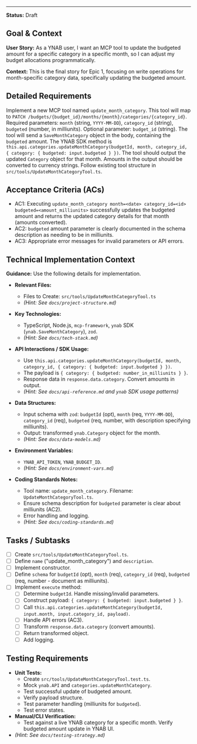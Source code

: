 ---
**Status:** Draft

## Goal & Context

**User Story:** As a YNAB user, I want an MCP tool to update the budgeted amount for a specific category in a specific month, so I can adjust my budget allocations programmatically.

**Context:** This is the final story for Epic 1, focusing on write operations for month-specific category data, specifically updating the budgeted amount.

## Detailed Requirements

Implement a new MCP tool named `update_month_category`.
This tool will map to `PATCH /budgets/{budget_id}/months/{month}/categories/{category_id}`.
Required parameters: `month` (string, `YYYY-MM-DD`), `category_id` (string), `budgeted` (number, in milliunits).
Optional parameter: `budget_id` (string).
The tool will send a `SaveMonthCategory` object in the body, containing the `budgeted` amount. The YNAB SDK method is `this.api.categories.updateMonthCategory(budgetId, month, category_id, { category: { budgeted: input.budgeted } })`.
The tool should output the updated `Category` object for that month. Amounts in the output should be converted to currency strings.
Follow existing tool structure in `src/tools/UpdateMonthCategoryTool.ts`.

## Acceptance Criteria (ACs)

- AC1: Executing `update_month_category month=<date> category_id=<id> budgeted=<amount_milliunits>` successfully updates the budgeted amount and returns the updated category details for that month (amounts converted).
- AC2: `budgeted` amount parameter is clearly documented in the schema description as needing to be in milliunits.
- AC3: Appropriate error messages for invalid parameters or API errors.

## Technical Implementation Context

**Guidance:** Use the following details for implementation.
- **Relevant Files:**
  - Files to Create: `src/tools/UpdateMonthCategoryTool.ts`
  - _(Hint: See `docs/project-structure.md`)_

- **Key Technologies:**
  - TypeScript, Node.js, `mcp-framework`, `ynab` SDK (`ynab.SaveMonthCategory`), `zod`.
  - _(Hint: See `docs/tech-stack.md`)_

- **API Interactions / SDK Usage:**
  - Use `this.api.categories.updateMonthCategory(budgetId, month, category_id, { category: { budgeted: input.budgeted } })`.
  - The payload is `{ category: { budgeted: number_in_milliunits } }`.
  - Response data in `response.data.category`. Convert amounts in output.
  - _(Hint: See `docs/api-reference.md` and `ynab` SDK usage patterns)_

- **Data Structures:**
  - Input schema with `zod`: `budgetId` (opt), `month` (req, `YYYY-MM-DD`), `category_id` (req), `budgeted` (req, number, with description specifying milliunits).
  - Output: transformed `ynab.Category` object for the month.
  - _(Hint: See `docs/data-models.md`)_

- **Environment Variables:**
  - `YNAB_API_TOKEN`, `YNAB_BUDGET_ID`.
  - _(Hint: See `docs/environment-vars.md`)_

- **Coding Standards Notes:**
  - Tool name: `update_month_category`. Filename: `UpdateMonthCategoryTool.ts`.
  - Ensure schema description for `budgeted` parameter is clear about milliunits (AC2).
  - Error handling and logging.
  - _(Hint: See `docs/coding-standards.md`)_

## Tasks / Subtasks

- [ ] Create `src/tools/UpdateMonthCategoryTool.ts`.
- [ ] Define `name` ("update_month_category") and `description`.
- [ ] Implement constructor.
- [ ] Define `schema` for `budgetId` (opt), `month` (req), `category_id` (req), `budgeted` (req, number - document as milliunits).
- [ ] Implement `execute` method:
  - [ ] Determine `budgetId`. Handle missing/invalid parameters.
  - [ ] Construct payload: `{ category: { budgeted: input.budgeted } }`.
  - [ ] Call `this.api.categories.updateMonthCategory(budgetId, input.month, input.category_id, payload)`.
  - [ ] Handle API errors (AC3).
  - [ ] Transform `response.data.category` (convert amounts).
  - [ ] Return transformed object.
  - [ ] Add logging.

## Testing Requirements

- **Unit Tests:**
  - Create `src/tools/UpdateMonthCategoryTool.test.ts`.
  - Mock `ynab.API` and `categories.updateMonthCategory`.
  - Test successful update of budgeted amount.
  - Verify payload structure.
  - Test parameter handling (milliunits for `budgeted`).
  - Test error states.
- **Manual/CLI Verification:**
  - Test against a live YNAB category for a specific month. Verify budgeted amount update in YNAB UI.
- _(Hint: See `docs/testing-strategy.md`)_